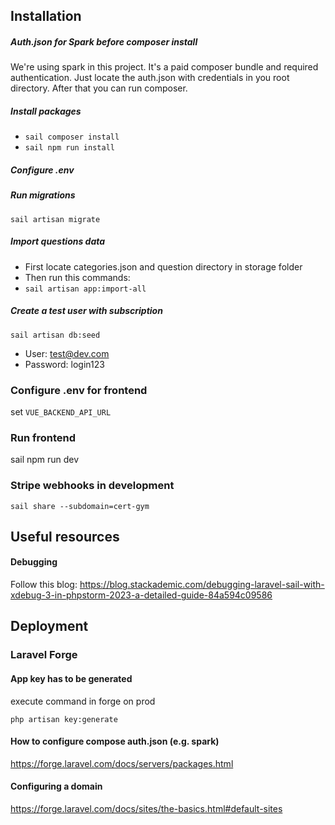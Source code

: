 ## Installation

##### Auth.json for Spark before composer install
We're using spark in this project. It's a paid composer bundle and required authentication.
Just locate the auth.json with credentials in you root directory. After that you can run composer.

##### Install packages
- `sail composer install`
- `sail npm run install`

##### Configure .env
##### Run migrations
`sail artisan migrate`

##### Import questions data
- First locate categories.json and question directory in storage folder
- Then run this commands:
- `sail artisan app:import-all`


##### Create a test user with subscription
`sail artisan db:seed`

- User: test@dev.com
- Password: login123

### Configure .env for frontend
set `VUE_BACKEND_API_URL`
### Run frontend
sail npm run dev

### Stripe webhooks in development
`sail share --subdomain=cert-gym`

## Useful resources

#### Debugging 

Follow this blog: https://blog.stackademic.com/debugging-laravel-sail-with-xdebug-3-in-phpstorm-2023-a-detailed-guide-84a594c09586



## Deployment
### Laravel Forge

#### App key has to be generated
execute command in forge on prod

`php artisan key:generate`

#### How to configure compose auth.json (e.g. spark)
https://forge.laravel.com/docs/servers/packages.html

#### Configuring a domain
https://forge.laravel.com/docs/sites/the-basics.html#default-sites



